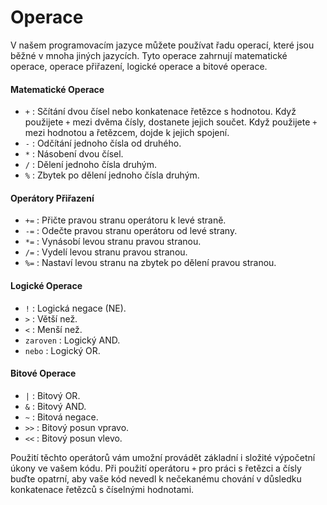 # Operace

V našem programovacím jazyce můžete používat řadu operací, které jsou běžné v mnoha jiných jazycích. Tyto operace zahrnují matematické operace, operace přiřazení, logické operace a bitové operace.

#### Matematické Operace

- `+` : Sčítání dvou čísel nebo konkatenace řetězce s hodnotou. Když použijete `+` mezi dvěma čísly, dostanete jejich součet. Když použijete `+` mezi hodnotou a řetězcem, dojde k jejich spojení.
- `-` : Odčítání jednoho čísla od druhého.
- `*` : Násobení dvou čísel.
- `/` : Dělení jednoho čísla druhým.
- `%` : Zbytek po dělení jednoho čísla druhým.

#### Operátory Přiřazení

- `+=` : Přičte pravou stranu operátoru k levé straně.
- `-=` : Odečte pravou stranu operátoru od levé strany.
- `*=` : Vynásobí levou stranu pravou stranou.
- `/=` : Vydelí levou stranu pravou stranou.
- `%=` : Nastaví levou stranu na zbytek po dělení pravou stranou.

#### Logické Operace

- `!` : Logická negace (NE).
- `>` : Větší než.
- `<` : Menší než.
- `zaroven` : Logický AND.
- `nebo` : Logický OR.

#### Bitové Operace

- `|` : Bitový OR.
- `&` : Bitový AND.
- `~` : Bitová negace.
- `>>` : Bitový posun vpravo.
- `<<` : Bitový posun vlevo.

Použití těchto operátorů vám umožní provádět základní i složité výpočetní úkony ve vašem kódu. Při použití operátoru `+` pro práci s řetězci a čísly buďte opatrní, aby vaše kód nevedl k nečekanému chování v důsledku konkatenace řetězců s číselnými hodnotami.